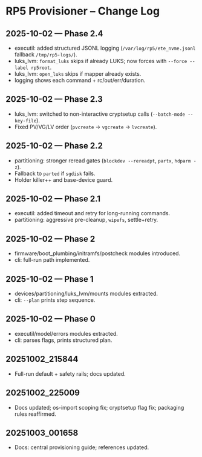 # RP5 Provisioner – Change Log

## 2025-10-02 — Phase 2.4
- executil: added structured JSONL logging (`/var/log/rp5/ete_nvme.jsonl` fallback `/tmp/rp5-logs/`).
- luks_lvm: `format_luks` skips if already LUKS; now forces with `--force --label rp5root`.
- luks_lvm: `open_luks` skips if mapper already exists.
- logging shows each command + rc/out/err/duration.

## 2025-10-02 — Phase 2.3
- luks_lvm: switched to non-interactive cryptsetup calls (`--batch-mode --key-file`).
- Fixed PV/VG/LV order (`pvcreate` → `vgcreate` → `lvcreate`).

## 2025-10-02 — Phase 2.2
- partitioning: stronger reread gates (`blockdev --rereadpt`, `partx`, `hdparm -z`).
- Fallback to `parted` if `sgdisk` fails.
- Holder killer++ and base-device guard.

## 2025-10-02 — Phase 2.1
- executil: added timeout and retry for long-running commands.
- partitioning: aggressive pre-cleanup, `wipefs`, settle+retry.

## 2025-10-02 — Phase 2
- firmware/boot_plumbing/initramfs/postcheck modules introduced.
- cli: full-run path implemented.

## 2025-10-02 — Phase 1
- devices/partitioning/luks_lvm/mounts modules extracted.
- cli: `--plan` prints step sequence.

## 2025-10-02 — Phase 0
- executil/model/errors modules extracted.
- cli: parses flags, prints structured plan.

## 20251002_215844
- Full-run default + safety rails; docs updated.

## 20251002_225009
- Docs updated; os-import scoping fix; cryptsetup flag fix; packaging rules reaffirmed.

## 20251003_001658
- Docs: central provisioning guide; references updated.
